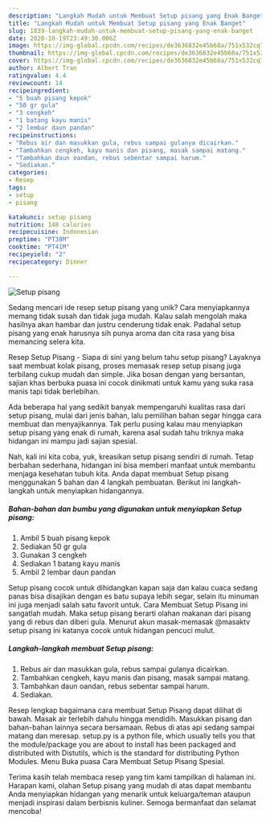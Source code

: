 ```yaml
---
description: "Langkah Mudah untuk Membuat Setup pisang yang Enak Banget"
title: "Langkah Mudah untuk Membuat Setup pisang yang Enak Banget"
slug: 1839-langkah-mudah-untuk-membuat-setup-pisang-yang-enak-banget
date: 2020-10-19T23:49:30.006Z
image: https://img-global.cpcdn.com/recipes/de3636832e45b68a/751x532cq70/setup-pisang-foto-resep-utama.jpg
thumbnail: https://img-global.cpcdn.com/recipes/de3636832e45b68a/751x532cq70/setup-pisang-foto-resep-utama.jpg
cover: https://img-global.cpcdn.com/recipes/de3636832e45b68a/751x532cq70/setup-pisang-foto-resep-utama.jpg
author: Albert Tran
ratingvalue: 4.4
reviewcount: 14
recipeingredient:
- "5 buah pisang kepok"
- "50 gr gula"
- "3 cengkeh"
- "1 batang kayu manis"
- "2 lembar daun pandan"
recipeinstructions:
- "Rebus air dan masukkan gula, rebus sampai gulanya dicairkan."
- "Tambahkan cengkeh, kayu manis dan pisang, masak sampai matang."
- "Tambahkan daun oandan, rebus sebentar sampai harum."
- "Sediakan."
categories:
- Resep
tags:
- setup
- pisang

katakunci: setup pisang 
nutrition: 148 calories
recipecuisine: Indonesian
preptime: "PT38M"
cooktime: "PT41M"
recipeyield: "2"
recipecategory: Dinner

---
```



![Setup pisang](https://img-global.cpcdn.com/recipes/de3636832e45b68a/751x532cq70/setup-pisang-foto-resep-utama.jpg)

Sedang mencari ide resep setup pisang yang unik? Cara menyiapkannya memang tidak susah dan tidak juga mudah. Kalau salah mengolah maka hasilnya akan hambar dan justru cenderung tidak enak. Padahal setup pisang yang enak harusnya sih punya aroma dan cita rasa yang bisa memancing selera kita.

Resep Setup Pisang - Siapa di sini yang belum tahu setup pisang? Layaknya saat membuat kolak pisang, proses memasak resep setup pisang juga terbilang cukup mudah dan simple. Jika bosan dengan yang bersantan, sajian khas berbuka puasa ini cocok dinikmati untuk kamu yang suka rasa manis tapi tidak berlebihan.

Ada beberapa hal yang sedikit banyak mempengaruhi kualitas rasa dari setup pisang, mulai dari jenis bahan, lalu pemilihan bahan segar hingga cara membuat dan menyajikannya. Tak perlu pusing kalau mau menyiapkan setup pisang yang enak di rumah, karena asal sudah tahu triknya maka hidangan ini mampu jadi sajian spesial.


Nah, kali ini kita coba, yuk, kreasikan setup pisang sendiri di rumah. Tetap berbahan sederhana, hidangan ini bisa memberi manfaat untuk membantu menjaga kesehatan tubuh kita. Anda dapat membuat Setup pisang menggunakan 5 bahan dan 4 langkah pembuatan. Berikut ini langkah-langkah untuk menyiapkan hidangannya.

<!--inarticleads1-->

##### Bahan-bahan dan bumbu yang digunakan untuk menyiapkan Setup pisang:

1. Ambil 5 buah pisang kepok
1. Sediakan 50 gr gula
1. Gunakan 3 cengkeh
1. Sediakan 1 batang kayu manis
1. Ambil 2 lembar daun pandan


Setup pisang cocok untuk dihidangkan kapan saja dan kalau cuaca sedang panas bisa disajikan dengan es batu supaya lebih segar, selain itu minuman ini juga menjadi salah satu favorit untuk. Cara Membuat Setup Pisang ini sangatlah mudah. Maka setup pisang berarti olahan makanan dari pisang yang di rebus dan diberi gula. Menurut akun masak-memasak @masaktv setup pisang ini katanya cocok untuk hidangan pencuci mulut. 

<!--inarticleads2-->

##### Langkah-langkah membuat Setup pisang:

1. Rebus air dan masukkan gula, rebus sampai gulanya dicairkan.
1. Tambahkan cengkeh, kayu manis dan pisang, masak sampai matang.
1. Tambahkan daun oandan, rebus sebentar sampai harum.
1. Sediakan.


Resep lengkap bagaimana cara membuat Setup Pisang dapat dilihat di bawah. Masak air terlebih dahulu hingga mendidih. Masukkan pisang dan bahan-bahan lainnya secara bersamaan. Rebus di atas api sedang sampai matang dan meresap. setup.py is a python file, which usually tells you that the module/package you are about to install has been packaged and distributed with Distutils, which is the standard for distributing Python Modules. Menu Buka puasa Cara Membuat Setup Pisang Spesial. 

Terima kasih telah membaca resep yang tim kami tampilkan di halaman ini. Harapan kami, olahan Setup pisang yang mudah di atas dapat membantu Anda menyiapkan hidangan yang menarik untuk keluarga/teman ataupun menjadi inspirasi dalam berbisnis kuliner. Semoga bermanfaat dan selamat mencoba!
